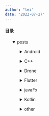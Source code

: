 ```yaml
---
author: "lei"
date: "2022-07-27"
---
```

#### 目录 


<ul>
<details  open>
<summary>posts</summary>
	<ul>
<details >
<summary>Android</summary>
		<ul>
<details >
<summary>jetpack</summary>
			<ul><a href=../posts/Android/jetpack/1.Lifecycle架构组件>1.Lifecycle架构组件.md</a>
</ul>
			<ul><a href=../posts/Android/jetpack/10.Hilt注解组件>10.Hilt注解组件.md</a>
</ul>
			<ul><a href=../posts/Android/jetpack/11.Navigation组件>11.Navigation组件.md</a>
</ul>
			<ul><a href=../posts/Android/jetpack/2.LiveData架构组件>2.LiveData架构组件.md</a>
</ul>
			<ul><a href=../posts/Android/jetpack/3.ViewModel组件架构>3.ViewModel组件架构.md</a>
</ul>
			<ul><a href=../posts/Android/jetpack/4.SavedState架构组件>4.SavedState架构组件.md</a>
</ul>
			<ul><a href=../posts/Android/jetpack/5.Room架构组件>5.Room架构组件.md</a>
</ul>
			<ul><a href=../posts/Android/jetpack/6.WorkManager架构组件>6.WorkManager架构组件.md</a>
</ul>
			<ul><a href=../posts/Android/jetpack/7.dataBinding架构组件>7.dataBinding架构组件.md</a>
</ul>
			<ul><a href=../posts/Android/jetpack/8.Paging架构组件>8.Paging架构组件.md</a>
</ul>
			<ul><a href=../posts/Android/jetpack/9.Paging3架构组件>9.Paging3架构组件.md</a>
</ul>
</details>
</ul>
		<ul>
<details >
<summary>基础篇</summary>
			<ul><a href=../posts/Android/基础篇/Android基础知识_10_View测量_布局及绘制原理>Android基础知识_10_View测量_布局及绘制原理.md</a>
</ul>
			<ul><a href=../posts/Android/基础篇/Android基础知识_11_Android虚拟机及编译过程>Android基础知识_11_Android虚拟机及编译过程.md</a>
</ul>
			<ul><a href=../posts/Android/基础篇/Android基础知识_12_Android进程间通信方式>Android基础知识_12_Android进程间通信方式.md</a>
</ul>
			<ul><a href=../posts/Android/基础篇/Android基础知识_13_Bitmap压缩策略>Android基础知识_13_Bitmap压缩策略.md</a>
</ul>
			<ul><a href=../posts/Android/基础篇/Android基础知识_14_Android动画总结>Android基础知识_14_Android动画总结.md</a>
</ul>
			<ul><a href=../posts/Android/基础篇/Android基础知识_15_Android进程优先级>Android基础知识_15_Android进程优先级.md</a>
</ul>
			<ul><a href=../posts/Android/基础篇/Android基础知识_16_Context详解>Android基础知识_16_Context详解.md</a>
</ul>
			<ul><a href=../posts/Android/基础篇/Android基础知识_1_概况>Android基础知识_1_概况.md</a>
</ul>
			<ul><a href=../posts/Android/基础篇/Android基础知识_2_Activity>Android基础知识_2_Activity.md</a>
</ul>
			<ul><a href=../posts/Android/基础篇/Android基础知识_3_Service>Android基础知识_3_Service.md</a>
</ul>
			<ul><a href=../posts/Android/基础篇/Android基础知识_4_ContentProvider>Android基础知识_4_ContentProvider.md</a>
</ul>
			<ul><a href=../posts/Android/基础篇/Android基础知识_5_Broadcast>Android基础知识_5_Broadcast.md</a>
</ul>
			<ul><a href=../posts/Android/基础篇/Android基础知识_6_Fragment>Android基础知识_6_Fragment.md</a>
</ul>
			<ul><a href=../posts/Android/基础篇/Android基础知识_7_消息机制(Handler)>Android基础知识_7_消息机制(Handler).md</a>
</ul>
			<ul><a href=../posts/Android/基础篇/Android基础知识_8_事件分发机制>Android基础知识_8_事件分发机制.md</a>
</ul>
			<ul><a href=../posts/Android/基础篇/Android基础知识_9_Window_Activity_DecorView以及ViewRoot之间的关系>Android基础知识_9_Window_Activity_DecorView以及ViewRoot之间的关系.md</a>
</ul>
</details>
</ul>
		<ul>
<details >
<summary>进阶篇</summary>
			<ul><a href=../posts/Android/进阶篇/001_多线程断点续传>001_多线程断点续传.md</a>
</ul>
			<ul><a href=../posts/Android/进阶篇/002_全局异常处理>002_全局异常处理.md</a>
</ul>
			<ul><a href=../posts/Android/进阶篇/003_MVP模式详解>003_MVP模式详解.md</a>
</ul>
			<ul><a href=../posts/Android/进阶篇/004_binder原理分析>004_binder原理分析.md</a>
</ul>
			<ul><a href=../posts/Android/进阶篇/005_Parcelable和Serializable的区别>005_Parcelable和Serializable的区别.md</a>
</ul>
			<ul><a href=../posts/Android/进阶篇/006_Android系统的启动过程>006_Android系统的启动过程.md</a>
</ul>
			<ul><a href=../posts/Android/进阶篇/007_APP启动过程>007_APP启动过程.md</a>
</ul>
			<ul><a href=../posts/Android/进阶篇/008_Android性能优化总结>008_Android性能优化总结.md</a>
</ul>
			<ul><a href=../posts/Android/进阶篇/009_Android内存泄漏总结>009_Android内存泄漏总结.md</a>
</ul>
			<ul><a href=../posts/Android/进阶篇/010_LeakCanary原理与使用>010_LeakCanary原理与使用.md</a>
</ul>
			<ul><a href=../posts/Android/进阶篇/Android插件化介绍>Android插件化介绍.md</a>
</ul>
</details>
</ul>
		<ul><a href=../posts/Android/Android_buildSrc>Android_buildSrc.md</a>
</ul>
		<ul><a href=../posts/Android/Android的资源加载机制>Android的资源加载机制.md</a>
</ul>
		<ul><a href=../posts/Android/Android知识整体思维导图.png>Android知识整体思维导图.png</a>
</ul>
</details>
</ul>
	<ul>
<details >
<summary>C++</summary>
		<ul>
<details >
<summary>C语言</summary>
			<ul><a href=../posts/C++/C语言/C语言基础>C语言基础.md</a>
</ul>
</details>
</ul>
		<ul>
<details >
<summary>UnixLinux操作系统</summary>
			<ul><a href=../posts/C++/UnixLinux操作系统/1.UnixLinux操作系统介绍>1.UnixLinux操作系统介绍.md</a>
</ul>
			<ul><a href=../posts/C++/UnixLinux操作系统/2.文件系统>2.文件系统.md</a>
</ul>
			<ul><a href=../posts/C++/UnixLinux操作系统/3.常用命令>3.常用命令.md</a>
</ul>
			<ul><a href=../posts/C++/UnixLinux操作系统/4.编辑器>4.编辑器.md</a>
</ul>
			<ul><a href=../posts/C++/UnixLinux操作系统/5.远程操作>5.远程操作.md</a>
</ul>
			<ul><a href=../posts/C++/UnixLinux操作系统/6.webserver环境搭建>6.webserver环境搭建.md</a>
</ul>
			<ul><a href=../posts/C++/UnixLinux操作系统/7.ADB>7.ADB.md</a>
</ul>
</details>
</ul>
		<ul><a href=../posts/C++/CMD命令>CMD命令.md</a>
</ul>
</details>
</ul>
	<ul>
<details >
<summary>Drone</summary>
		<ul><a href=../posts/Drone/1_DroidPlannerService>1_DroidPlannerService.md</a>
</ul>
		<ul><a href=../posts/Drone/1_IDroneApi_aidl>1_IDroneApi_aidl.md</a>
</ul>
</details>
</ul>
	<ul>
<details >
<summary>Flutter</summary>
		<ul><a href=../posts/Flutter/1-环境配置windows>1-环境配置windows.md</a>
</ul>
		<ul><a href=../posts/Flutter/2-hello_flutter>2-hello_flutter.md</a>
</ul>
		<ul><a href=../posts/Flutter/Dart语言1>Dart语言1.md</a>
</ul>
</details>
</ul>
	<ul>
<details >
<summary>javaFx</summary>
		<ul>
<details >
<summary>tornadofx</summary>
			<ul><a href=../posts/javaFx/tornadofx/1.设置>1.设置.md</a>
</ul>
			<ul><a href=../posts/javaFx/tornadofx/2.组件>2.组件.md</a>
</ul>
			<ul><a href=../posts/javaFx/tornadofx/3.Controller>3.Controller.md</a>
</ul>
</details>
</ul>
		<ul><a href=../posts/javaFx/1.JavaFX应用程序结构>1.JavaFX应用程序结构.md</a>
</ul>
		<ul><a href=../posts/javaFx/2.Application类>2.Application类.md</a>
</ul>
		<ul><a href=../posts/javaFx/3.布局>3.布局.md</a>
</ul>
</details>
</ul>
	<ul>
<details >
<summary>Kotlin</summary>
		<ul><a href=../posts/Kotlin/Flow_1_基本使用>Flow_1_基本使用.md</a>
</ul>
		<ul><a href=../posts/Kotlin/Flow_2_在Mvvm中的应用>Flow_2_在Mvvm中的应用.md</a>
</ul>
		<ul><a href=../posts/Kotlin/README>README.md</a>
</ul>
		<ul><a href=../posts/Kotlin/协程_基础>协程_基础.md</a>
</ul>
		<ul><a href=../posts/Kotlin/协程_简单使用速成>协程_简单使用速成.md</a>
</ul>
		<ul><a href=../posts/Kotlin/注解>注解.md</a>
</ul>
		<ul><a href=../posts/Kotlin/第一章：定义与目的>第一章：定义与目的.md</a>
</ul>
		<ul><a href=../posts/Kotlin/第三章：函数的定义与调用>第三章：函数的定义与调用.md</a>
</ul>
		<ul><a href=../posts/Kotlin/第二章：基础>第二章：基础.md</a>
</ul>
</details>
</ul>
	<ul>
<details >
<summary>other</summary>
		<ul><a href=../posts/other/adb命令集>adb命令集.md</a>
</ul>
		<ul><a href=../posts/other/Android开发中定义之shape>Android开发中定义之shape.md</a>
</ul>
		<ul><a href=../posts/other/android知识结构图.png>android知识结构图.png</a>
</ul>
		<ul><a href=../posts/other/android面试常用面试题内部题库>android面试常用面试题内部题库.md</a>
</ul>
		<ul><a href=../posts/other/Git Flow说明及操作规范-20200420.docx>Git Flow说明及操作规范-20200420.docx</a>
</ul>
		<ul><a href=../posts/other/Git_Flow说明及操作规范>Git_Flow说明及操作规范.md</a>
</ul>
		<ul><a href=../posts/other/gradle命令>gradle命令.md</a>
</ul>
		<ul><a href=../posts/other/gradle配置比较>gradle配置比较.md</a>
</ul>
		<ul><a href=../posts/other/hugo安装配置>hugo安装配置.md</a>
</ul>
		<ul><a href=../posts/other/Markdown语法>Markdown语法.md</a>
</ul>
		<ul><a href=../posts/other/位运算小技巧>位运算小技巧.md</a>
</ul>
		<ul><a href=../posts/other/屏幕适配方案对比>屏幕适配方案对比.md</a>
</ul>
		<ul><a href=../posts/other/常用软件>常用软件.md</a>
</ul>
		<ul><a href=../posts/other/最近面试题>最近面试题.md</a>
</ul>
		<ul><a href=../posts/other/有待学习的内容>有待学习的内容.md</a>
</ul>
		<ul><a href=../posts/other/正则表达式>正则表达式.md</a>
</ul>
</details>
</ul>
</details>
</ul>
